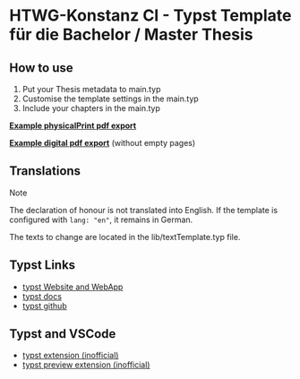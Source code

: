 # HTWG-Konstanz CI - Typst Template für die Bachelor / Master Thesis

## How to use
1. Put your Thesis metadata to main.typ
2. Customise the template settings in the main.typ
3. Include your chapters in the main.typ
   

[**Example physicalPrint pdf export**](docs/example-physicalPrint-main.pdf)

[**Example digital pdf export**](docs/example-digital-main.pdf) (without empty pages)

## Translations
> [!NOTE]  
> The declaration of honour is not translated into English. If the template is configured with ``` lang: "en" ```, it remains in German. 
> 
> The texts to change are located in the lib/textTemplate.typ file. 


## Typst Links

- [typst Website and WebApp](https://typst.app/)
- [typst docs](https://typst.app/docs/)
- [typst github](https://github.com/typst/typst)

## Typst and VSCode

- [typst extension (inofficial)](https://marketplace.visualstudio.com/items?itemName=nvarner.typst-lsp)
- [typst preview extension (inofficial)](https://marketplace.visualstudio.com/items?itemName=mgt19937.typst-preview)


